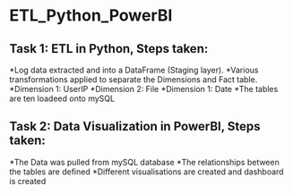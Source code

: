 # ETL_Python_PowerBI

## Task 1: ETL in Python, Steps taken:

*Log data extracted and into a DataFrame (Staging layer).
*Various transformations applied to separate the Dimensions and Fact table.
*Dimension 1: UserIP
*Dimension 2: File
*Dimension 1: Date
*The tables are ten loadeed onto mySQL

## Task 2: Data Visualization in PowerBI, Steps taken:

*The Data was pulled from mySQL database
*The relationships between the tables are defined
*Different visualisations are created and dashboard is created
